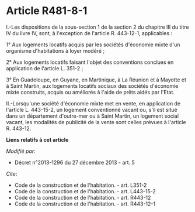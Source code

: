 # Article R481-8-1

I.-Les dispositions de la sous-section 1 de la section 2 du chapitre III du titre IV du livre IV, sont, à l'exception de
l'article R. 443-12-1, applicables : 

1° Aux logements locatifs acquis par les sociétés d'économie mixte d'un organisme d'habitations à loyer modéré ; 

2° Aux logements locatifs faisant l'objet des conventions conclues en application de l'article L. 351-2 ; 

3° En Guadeloupe, en Guyane, en Martinique, à La Réunion et à Mayotte et à Saint Martin, aux logements locatifs sociaux des
sociétés d'économie mixte construits, acquis ou améliorés à l'aide de prêts aidés par l'Etat. 

II.-Lorsqu'une société d'économie mixte met en vente, en application de l'article L. 443-15-2, un logement conventionné
vacant ou, s'il est situé dans un département d'outre-mer ou à Saint Martin, un logement social vacant, les modalités de
publicité de la vente sont celles prévues à l'article R. 443-12.

**Liens relatifs à cet article**

_Modifié par_:

  - Décret n°2013-1296 du 27 décembre 2013 - art. 5

_Cite_:

  - Code de la construction et de l'habitation. - art. L351-2
  - Code de la construction et de l'habitation. - art. L443-15-2
  - Code de la construction et de l'habitation. - art. R443-12
  - Code de la construction et de l'habitation. - art. R443-12-1
